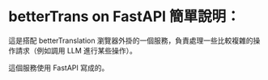 # betterTrans on FastAPI 簡單說明：

這是搭配 betterTranslation 瀏覽器外掛的一個服務，負責處理一些比較複雜的操作請求（例如調用 LLM 進行某些操作）。

這個服務使用 FastAPI 寫成的。